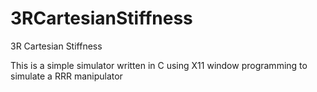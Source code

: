# 3RCartesianStiffness
3R Cartesian Stiffness

This is a simple simulator written in C using X11 window programming to simulate a RRR manipulator
